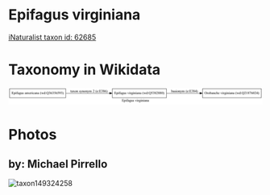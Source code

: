 
Epifagus virginiana
===================
  
[iNaturalist taxon id: 62685](https://www.inaturalist.org/taxa/62685)
# Taxonomy in Wikidata
  
![Epifagus virginiana](../wikidata_schemas/Epifagus_virginiana.gv.png)
# Photos

## by: Michael Pirrello
  
![taxon149324258](https://inaturalist-open-data.s3.amazonaws.com/photos/159989605/medium.jpg)